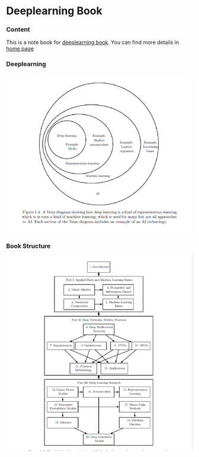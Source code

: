 # Deeplearning Book
### Content
This is a note book for [deeplearning book](https://www.deeplearningbook.org/front_matter.pdf). You can find more details in [home page](http://deeplearning.net/)
### Deeplearning
![relationship with other ML domains](./pic/deeplearning.png)

### Book Structure
![book structure](./pic/book-structure.png)